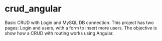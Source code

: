 # crud_angular
Basic CRUD with Login and MySQL DB connection. This project has two pages: Login and users, with a form to insert more users. The objective is show how a CRUD with routing works using Angular.
